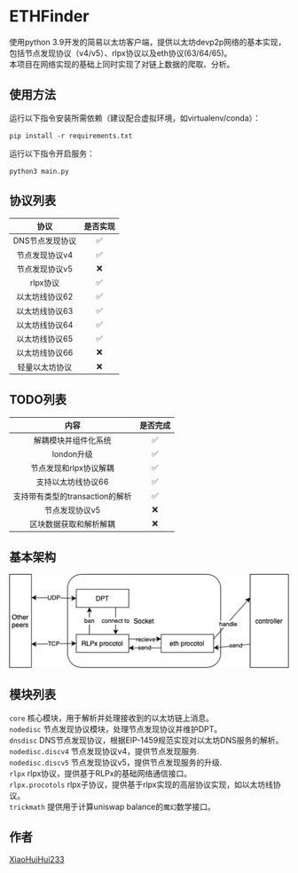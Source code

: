 # ETHFinder

使用python 3.9开发的简易以太坊客户端，提供以太坊devp2p网络的基本实现，包括节点发现协议（v4/v5）、rlpx协议以及eth协议(63/64/65)。  
本项目在网络实现的基础上同时实现了对链上数据的爬取、分析。  

## 使用方法

运行以下指令安装所需依赖（建议配合虚拟环境，如virtualenv/conda）：  

```shell
pip install -r requirements.txt
```

运行以下指令开启服务：  

```shell
python3 main.py
```

## 协议列表

|协议|是否实现|
| :----: | :----: |
|DNS节点发现协议|✅|
|节点发现协议v4|✅|
|节点发现协议v5|❌|
|rlpx协议|✅|
|以太坊线协议62|✅|
|以太坊线协议63|✅|
|以太坊线协议64|✅|
|以太坊线协议65|✅|
|以太坊线协议66|❌|
|轻量以太坊协议|❌|

## TODO列表

|内容|是否完成|
| :----: | :----: |
|解耦模块并组件化系统|✅|
|london升级|✅|
|节点发现和rlpx协议解耦|✅|
|支持以太坊线协议66|✅|
|支持带有类型的transaction的解析|✅|
|节点发现协议v5|❌|
|区块数据获取和解析解耦|❌|

## 基本架构

![image](framework.png)

## 模块列表

`core` 核心模块，用于解析并处理接收到的以太坊链上消息。  
`nodedisc` 节点发现协议模块，处理节点发现协议并维护DPT。  
`dnsdisc` DNS节点发现协议，根据EIP-1459规范实现对以太坊DNS服务的解析。  
`nodedisc.discv4` 节点发现协议v4，提供节点发现服务.  
`nodedisc.discv5` 节点发现协议v5，提供节点发现服务的升级.  
`rlpx` rlpx协议，提供基于RLPx的基础网络通信接口。  
`rlpx.procotols` rlpx子协议，提供基于rlpx实现的高层协议实现，如以太坊线协议。  
`trickmath` 提供用于计算uniswap balance的`魔幻`数学接口。  

## 作者

[XiaoHuiHui233](https://github.com/XiaoHuiHui233)
